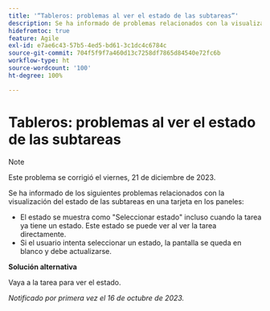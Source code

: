 ```yaml
---
title: '“Tableros: problemas al ver el estado de las subtareas”'
description: Se ha informado de problemas relacionados con la visualización del estado de las subtareas en una tarjeta en los paneles.
hidefromtoc: true
feature: Agile
exl-id: e7ae6c43-57b5-4ed5-bd61-3c1dc4c6784c
source-git-commit: 704f5f9f7a460d13c7258df7865d84540e72fc6b
workflow-type: ht
source-wordcount: '100'
ht-degree: 100%

---
```


# Tableros: problemas al ver el estado de las subtareas

>[!NOTE]
>
>Este problema se corrigió el viernes, 21 de diciembre de 2023.

Se ha informado de los siguientes problemas relacionados con la visualización del estado de las subtareas en una tarjeta en los paneles:

* El estado se muestra como &quot;Seleccionar estado&quot; incluso cuando la tarea ya tiene un estado. Este estado se puede ver al ver la tarea directamente.
* Si el usuario intenta seleccionar un estado, la pantalla se queda en blanco y debe actualizarse.

**Solución alternativa**

Vaya a la tarea para ver el estado.

_Notificado por primera vez el 16 de octubre de 2023._
